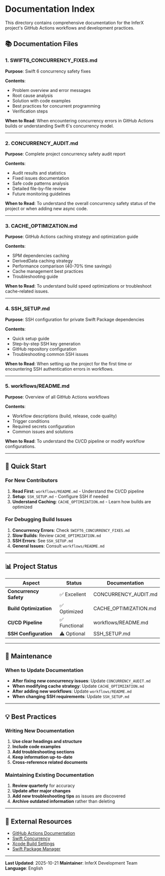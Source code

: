 # Documentation Index

This directory contains comprehensive documentation for the InferX project's GitHub Actions workflows and development practices.

## 📚 Documentation Files

### 1. **SWIFT6_CONCURRENCY_FIXES.md**
**Purpose**: Swift 6 concurrency safety fixes

**Contents**:
- Problem overview and error messages
- Root cause analysis
- Solution with code examples
- Best practices for concurrent programming
- Verification steps

**When to Read**: When encountering concurrency errors in GitHub Actions builds or understanding Swift 6's concurrency model.

---

### 2. **CONCURRENCY_AUDIT.md**
**Purpose**: Complete project concurrency safety audit report

**Contents**:
- Audit results and statistics
- Fixed issues documentation
- Safe code patterns analysis
- Detailed file-by-file review
- Future monitoring guidelines

**When to Read**: To understand the overall concurrency safety status of the project or when adding new async code.

---

### 3. **CACHE_OPTIMIZATION.md**
**Purpose**: GitHub Actions caching strategy and optimization guide

**Contents**:
- SPM dependencies caching
- DerivedData caching strategy
- Performance comparison (40-70% time savings)
- Cache management best practices
- Troubleshooting guide

**When to Read**: To understand build speed optimizations or troubleshoot cache-related issues.

---

### 4. **SSH_SETUP.md**
**Purpose**: SSH configuration for private Swift Package dependencies

**Contents**:
- Quick setup guide
- Step-by-step SSH key generation
- GitHub repository configuration
- Troubleshooting common SSH issues

**When to Read**: When setting up the project for the first time or encountering SSH authentication errors in workflows.

---

### 5. **workflows/README.md**
**Purpose**: Overview of all GitHub Actions workflows

**Contents**:
- Workflow descriptions (build, release, code quality)
- Trigger conditions
- Required secrets configuration
- Common issues and solutions

**When to Read**: To understand the CI/CD pipeline or modify workflow configurations.

---

## 🚀 Quick Start

### For New Contributors

1. **Read First**: `workflows/README.md` - Understand the CI/CD pipeline
2. **Setup**: `SSH_SETUP.md` - Configure SSH if needed
3. **Understand Caching**: `CACHE_OPTIMIZATION.md` - Learn how builds are optimized

### For Debugging Build Issues

1. **Concurrency Errors**: Check `SWIFT6_CONCURRENCY_FIXES.md`
2. **Slow Builds**: Review `CACHE_OPTIMIZATION.md`
3. **SSH Errors**: See `SSH_SETUP.md`
4. **General Issues**: Consult `workflows/README.md`

---

## 📊 Project Status

| Aspect | Status | Documentation |
|--------|--------|---------------|
| **Concurrency Safety** | ✅ Excellent | CONCURRENCY_AUDIT.md |
| **Build Optimization** | ✅ Optimized | CACHE_OPTIMIZATION.md |
| **CI/CD Pipeline** | ✅ Functional | workflows/README.md |
| **SSH Configuration** | ⚠️ Optional | SSH_SETUP.md |

---

## 🔧 Maintenance

### When to Update Documentation

- **After fixing new concurrency issues**: Update `CONCURRENCY_AUDIT.md`
- **When modifying cache strategy**: Update `CACHE_OPTIMIZATION.md`
- **After adding new workflows**: Update `workflows/README.md`
- **When changing SSH requirements**: Update `SSH_SETUP.md`

---

## 💡 Best Practices

### Writing New Documentation

1. **Use clear headings and structure**
2. **Include code examples**
3. **Add troubleshooting sections**
4. **Keep information up-to-date**
5. **Cross-reference related documents**

### Maintaining Existing Documentation

1. **Review quarterly** for accuracy
2. **Update after major changes**
3. **Add new troubleshooting tips** as issues are discovered
4. **Archive outdated information** rather than deleting

---

## 🔗 External Resources

- [GitHub Actions Documentation](https://docs.github.com/en/actions)
- [Swift Concurrency](https://docs.swift.org/swift-book/documentation/the-swift-programming-language/concurrency/)
- [Xcode Build Settings](https://developer.apple.com/documentation/xcode/build-settings-reference)
- [Swift Package Manager](https://www.swift.org/package-manager/)

---

**Last Updated**: 2025-10-21
**Maintainer**: InferX Development Team
**Language**: English
